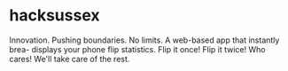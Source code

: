 # hacksussex

Innovation. Pushing boundaries. No limits. A web-based app that instantly brea- displays your phone flip statistics. Flip it once! Flip it twice! Who cares! We'll take care of the rest.
